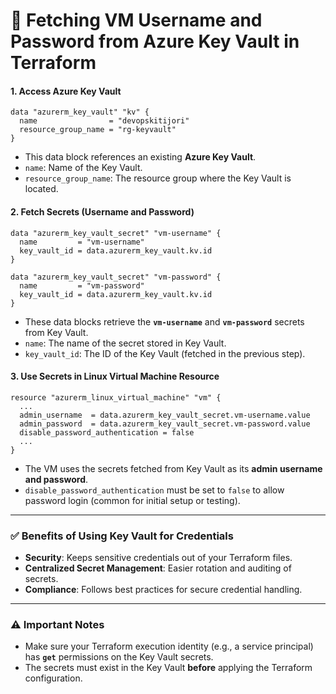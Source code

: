 # 🔐 Fetching VM Username and Password from Azure Key Vault in Terraform

#### 1. **Access Azure Key Vault**

```hcl
data "azurerm_key_vault" "kv" {
  name                = "devopskitijori"
  resource_group_name = "rg-keyvault"
}
```

* This data block references an existing **Azure Key Vault**.
* `name`: Name of the Key Vault.
* `resource_group_name`: The resource group where the Key Vault is located.

#### 2. **Fetch Secrets (Username and Password)**

```hcl
data "azurerm_key_vault_secret" "vm-username" {
  name         = "vm-username"
  key_vault_id = data.azurerm_key_vault.kv.id
}

data "azurerm_key_vault_secret" "vm-password" {
  name         = "vm-password"
  key_vault_id = data.azurerm_key_vault.kv.id
}
```

* These data blocks retrieve the **`vm-username`** and **`vm-password`** secrets from Key Vault.
* `name`: The name of the secret stored in Key Vault.
* `key_vault_id`: The ID of the Key Vault (fetched in the previous step).

#### 3. **Use Secrets in Linux Virtual Machine Resource**

```hcl
resource "azurerm_linux_virtual_machine" "vm" {
  ...
  admin_username  = data.azurerm_key_vault_secret.vm-username.value
  admin_password  = data.azurerm_key_vault_secret.vm-password.value
  disable_password_authentication = false
  ...
}
```

* The VM uses the secrets fetched from Key Vault as its **admin username and password**.
* `disable_password_authentication` must be set to `false` to allow password login (common for initial setup or testing).

---

### ✅ Benefits of Using Key Vault for Credentials

* **Security**: Keeps sensitive credentials out of your Terraform files.
* **Centralized Secret Management**: Easier rotation and auditing of secrets.
* **Compliance**: Follows best practices for secure credential handling.

---

### ⚠️ Important Notes

* Make sure your Terraform execution identity (e.g., a service principal) has **`get`** permissions on the Key Vault secrets.
* The secrets must exist in the Key Vault **before** applying the Terraform configuration.
